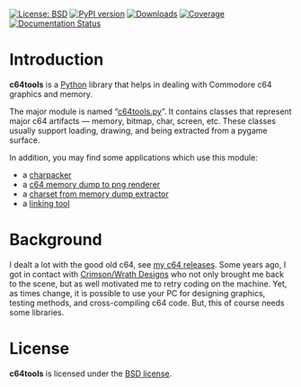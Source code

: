 [![License: BSD](https://img.shields.io/badge/License-BSD-green.svg)](https://github.com/dkrajzew/c64tools/blob/master/LICENSE)
[![PyPI version](https://badge.fury.io/py/c64tools.svg)](https://pypi.python.org/pypi/c64tools)
[![Downloads](https://pepy.tech/badge/c64tools)](https://pepy.tech/project/c64tools)
[![Coverage](https://img.shields.io/badge/coverage-43%25-success)](https://img.shields.io/badge/coverage-43%25-success)
[![Documentation Status](https://readthedocs.org/projects/c64tools/badge/?version=latest)](https://c64tools.readthedocs.io/en/latest/?badge=latest)

Introduction
============

__c64tools__ is a [Python](https://www.python.org/) library that helps in dealing with Commodore c64 graphics and memory.

The major module is named “[c64tools.py](api_c64tools.md)”. It contains classes that represent major c64 artifacts — memory, bitmap, char, screen, etc. These classes usually support loading, drawing, and being extracted from a pygame surface.

In addition, you may find some applications which use this module:

* a [charpacker](use_charpacker.md)
* a [c64 memory dump to png renderer](use_mem2png.md)
* a [charset from memory dump extractor](use_charset2png.md)
* a [linking tool](use_filemerge.md)


Background
==========

I dealt a lot with the good old c64, see [my c64 releases](https://www.krajzewicz.de/blog/c64-releases.php). Some years ago, I got in contact with [Crimson/Wrath Designs](https://csdb.dk/scener/?id=15742) who not only brought me back to the scene, but as well motivated me to retry coding on the machine. Yet, as times change, it is possible to use your PC for designing graphics, testing methods, and cross-compiling c64 code. But, this of course needs some libraries.




License
=======

__c64tools__ is licensed under the [BSD license](license.md).

